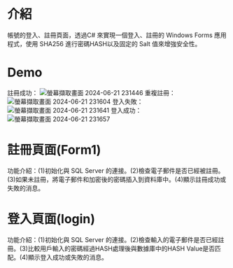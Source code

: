 # 介紹
帳號的登入、註冊頁面，透過C# 來實現一個登入、註冊的 Windows Forms 應用程式，使用 SHA256 進行密碼HASH以及固定的 Salt 值來增強安全性。
# Demo
註冊成功：
![螢幕擷取畫面 2024-06-21 231446](https://github.com/vat2cat/UserAccount/assets/160461838/30942c5b-5aed-4b37-b0c9-5157785c5a58)
重複註冊：
![螢幕擷取畫面 2024-06-21 231604](https://github.com/vat2cat/UserAccount/assets/160461838/76e1288b-5007-40b1-8eaf-98ffdfd060ce)
登入失敗：
![螢幕擷取畫面 2024-06-21 231641](https://github.com/vat2cat/UserAccount/assets/160461838/40369850-d57c-42f1-aa36-bb6300e314ad)
登入成功：
![螢幕擷取畫面 2024-06-21 231657](https://github.com/vat2cat/UserAccount/assets/160461838/a97d5bff-154a-4cc0-979b-78a5cc3d80d0)
# 註冊頁面(Form1)
功能介紹：(1)初始化與 SQL Server 的連接。(2)檢查電子郵件是否已經被註冊。(3)如果未註冊，將電子郵件和加密後的密碼插入到資料庫中。(4)顯示註冊成功或失敗的消息。
# 登入頁面(login)
功能介紹：(1)初始化與 SQL Server 的連接。(2)檢查輸入的電子郵件是否已經註冊。(3)比較用戶輸入的密碼經過HASH處理後與數據庫中的HASH Value是否匹配。(4)顯示登入成功或失敗的消息。
